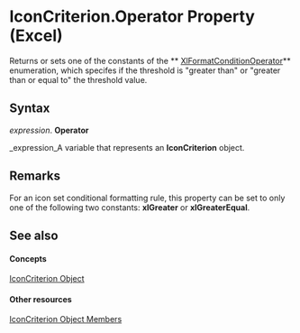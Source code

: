 
# IconCriterion.Operator Property (Excel)

Returns or sets one of the constants of the  ** [XlFormatConditionOperator](f395f440-0870-513d-a1ae-0a15262f1a7a.md)** enumeration, which specifes if the threshold is "greater than" or "greater than or equal to" the threshold value.


## Syntax

 _expression_. **Operator**

 _expression_A variable that represents an  **IconCriterion** object.


## Remarks

For an icon set conditional formatting rule, this property can be set to only one of the following two constants:  **xlGreater** or **xlGreaterEqual**.


## See also


#### Concepts


 [IconCriterion Object](3517d900-4d84-2ded-ccb1-a3d78d3f6c09.md)
#### Other resources


 [IconCriterion Object Members](9d7bd403-f037-ba4e-c2db-ec19d64d9315.md)

